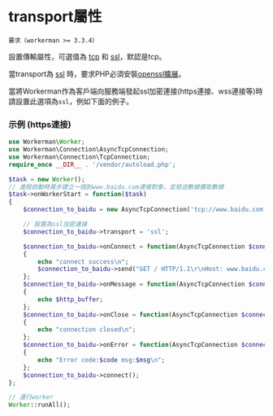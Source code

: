 # transport屬性
```要求（workerman >= 3.3.4）```

設置傳輸屬性，可選值為 [tcp](https://baike.baidu.com/subview/32754/8048820.htm) 和 [ssl](https://baike.baidu.com/view/525499.htm)，默認是tcp。

當transport為 [ssl](https://baike.baidu.com/view/525499.htm) 時，要求PHP必須安裝[openssl擴展](https://php.net/manual/zh/book.openssl.php)。

當將Workerman作為客戶端向服務端發起ssl加密連接(https連接、wss連接等)時請設置此選項為```ssl```，例如下面的例子。

### 示例 (https連接)
```php
use Workerman\Worker;
use Workerman\Connection\AsyncTcpConnection;
use Workerman\Connection\TcpConnection;
require_once __DIR__ . '/vendor/autoload.php';

$task = new Worker();
// 進程啟動時異步建立一個到www.baidu.com連接對象，並發送數據獲取數據
$task->onWorkerStart = function($task)
{
    $connection_to_baidu = new AsyncTcpConnection('tcp://www.baidu.com:443');

    // 設置為ssl加密連接
    $connection_to_baidu->transport = 'ssl';

    $connection_to_baidu->onConnect = function(AsyncTcpConnection $connection_to_baidu)
    {
        echo "connect success\n";
        $connection_to_baidu->send("GET / HTTP/1.1\r\nHost: www.baidu.com\r\nConnection: keep-alive\r\n\r\n");
    };
    $connection_to_baidu->onMessage = function(AsyncTcpConnection $connection_to_baidu, $http_buffer)
    {
        echo $http_buffer;
    };
    $connection_to_baidu->onClose = function(AsyncTcpConnection $connection_to_baidu)
    {
        echo "connection closed\n";
    };
    $connection_to_baidu->onError = function(AsyncTcpConnection $connection_to_baidu, $code, $msg)
    {
        echo "Error code:$code msg:$msg\n";
    };
    $connection_to_baidu->connect();
};

// 運行worker
Worker::runAll();
```
